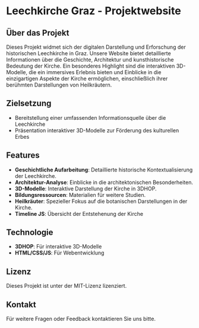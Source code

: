# Leechkirche Graz - Projektwebsite

## Über das Projekt
Dieses Projekt widmet sich der digitalen Darstellung und Erforschung der historischen Leechkirche in Graz. Unsere Website bietet detaillierte Informationen über die Geschichte, Architektur und kunsthistorische Bedeutung der Kirche. Ein besonderes Highlight sind die interaktiven 3D-Modelle, die ein immersives Erlebnis bieten und Einblicke in die einzigartigen Aspekte der Kirche ermöglichen, einschließlich ihrer berühmten Darstellungen von Heilkräutern.

## Zielsetzung
- Bereitstellung einer umfassenden Informationsquelle über die Leechkirche
- Präsentation interaktiver 3D-Modelle zur Förderung des kulturellen Erbes

## Features
- **Geschichtliche Aufarbeitung**: Detaillierte historische Kontextualisierung der Leechkirche.
- **Architektur-Analyse**: Einblicke in die architektonischen Besonderheiten.
- **3D-Modelle**: Interaktive Darstellung der Kirche in 3DHOP.
- **Bildungsressourcen**: Materialien für weitere Studien.
- **Heilkräuter**: Spezieller Fokus auf die botanischen Darstellungen in der Kirche.
- **Timeline JS**: Übersicht der Entstehenung der Kirche

## Technologie
- **3DHOP**: Für interaktive 3D-Modelle
- **HTML/CSS/JS**: Für Webentwicklung

## Lizenz
Dieses Projekt ist unter der MIT-Lizenz lizenziert.

## Kontakt
Für weitere Fragen oder Feedback kontaktieren Sie uns bitte.
